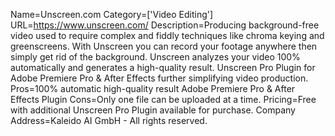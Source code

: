 Name=Unscreen.com
Category=['Video Editing']
URL=https://www.unscreen.com/
Description=Producing background-free video used to require complex and fiddly techniques like chroma keying and greenscreens. With Unscreen you can record your footage anywhere then simply get rid of the background. Unscreen analyzes your video 100% automatically and generates a high-quality result. Unscreen Pro Plugin for Adobe Premiere Pro & After Effects further simplifying video production.
Pros=100% automatic high-quality result Adobe Premiere Pro & After Effects Plugin
Cons=Only one file can be uploaded at a time.
Pricing=Free with additional Unscreen Pro Plugin available for purchase.
Company Address=Kaleido AI GmbH - All rights reserved.

